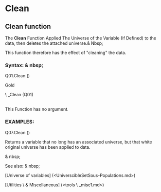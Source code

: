 # Clean

## Clean function

The **Clean** Function Applied The Universe of the Variable (If Defined) to the data, then deletes the attached universe.& Nbsp;

This function therefore has the effect of "cleaning" the data.

### Syntax: & nbsp;

Q01.Clean ()

Gold

\ _Clean (Q01)

\
This Function has no argument.

### EXAMPLES:

Q07.Clean ()

Returns a variable that no long has an associated universe, but that white original universe has been applied to data.

& nbsp;

See also: & nbsp;

[Universe of variables] (<UniverscibleSetSous-Populations.md>)

[Utilities \ & Miscellaneous] (<tools \ _misc1.md>)